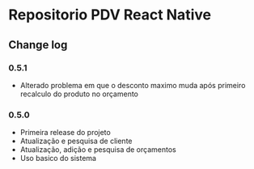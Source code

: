 # Repositorio PDV React Native
    
## Change log
### 0.5.1
- Alterado problema em que o desconto maximo muda após primeiro recalculo do produto no orçamento

### 0.5.0
- Primeira release do projeto
- Atualização e pesquisa de cliente
- Atualização, adição e pesquisa de orçamentos
- Uso basico do sistema